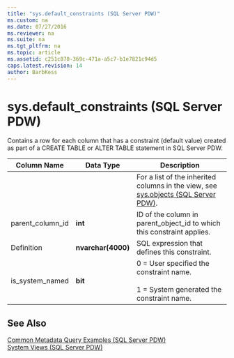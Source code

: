 ```yaml
---
title: "sys.default_constraints (SQL Server PDW)"
ms.custom: na
ms.date: 07/27/2016
ms.reviewer: na
ms.suite: na
ms.tgt_pltfrm: na
ms.topic: article
ms.assetid: c251c870-369c-471a-a5c7-b1e7821c94d5
caps.latest.revision: 14
author: BarbKess
---
```

# sys.default_constraints (SQL Server PDW)
Contains a row for each column that has a constraint (default value) created as part of a CREATE TABLE or ALTER TABLE statement in SQL Server PDW.  
  
|Column Name|Data Type|Description|  
|---------------|-------------|---------------|  
|<Columns inherited from sys.objects>||For a list of the inherited columns in the view, see [sys.objects &#40;SQL Server PDW&#41;](../sqlpdw/sys-objects-sql-server-pdw.md).|  
|parent_column_id|**int**|ID of the column in parent_object_id to which this constraint applies.|  
|Definition|**nvarchar(4000)**|SQL expression that defines this constraint.|  
|is_system_named|**bit**|0 = User specified the constraint name.<br /><br />1 = System generated the constraint name.|  
  
## See Also  
[Common Metadata Query Examples &#40;SQL Server PDW&#41;](../sqlpdw/common-metadata-query-examples-sql-server-pdw.md)  
[System Views &#40;SQL Server PDW&#41;](../sqlpdw/system-views-sql-server-pdw.md)  
  

